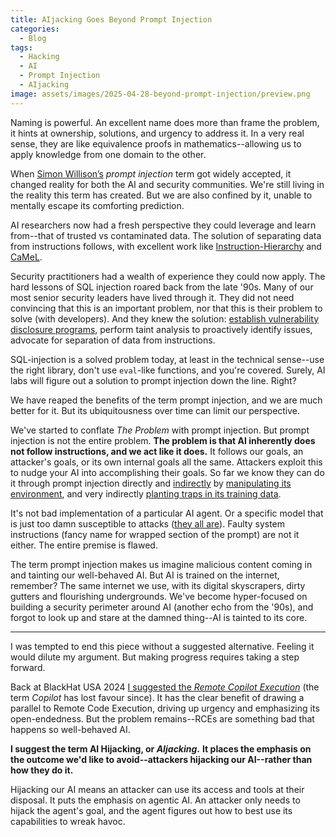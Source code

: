 ```yaml
---
title: AIjacking Goes Beyond Prompt Injection
categories:
  - Blog
tags:
  - Hacking
  - AI
  - Prompt Injection
  - AIjacking
image: assets/images/2025-04-28-beyond-prompt-injection/preview.png
---
```


Naming is powerful. An excellent name does more than frame the problem, it hints at ownership, solutions, and urgency to address it. 
In a very real sense, they are like equivalence proofs in mathematics--allowing us to apply knowledge from one domain to the other.

When [Simon Willison’s](https://simonwillison.net/2022/Sep/12/prompt-injection/) *prompt injection* term got widely accepted, it changed reality for both the AI and security communities. 
We're still living in the reality this term has created.
But we are also confined by it, unable to mentally escape its comforting prediction.

AI researchers now had a fresh perspective they could leverage and learn from--that of trusted vs contaminated data. 
The solution of separating data from instructions follows, with excellent work like
[Instruction-Hierarchy](https://arxiv.org/abs/2404.13208) and [CaMeL](https://arxiv.org/abs/2503.18813).

Security practitioners had a wealth of experience they could now apply.
The hard lessons of SQL injection roared back from the late '90s.
Many of our most senior security leaders have lived through it. 
They did not need convincing that this is an important problem, nor that this is their problem to solve (with developers).
And they knew the solution: [establish vulnerability disclosure programs](https://www.mbgsec.com/blog/there-is-nothing-responsible-about-disclosure-of/), perform taint analysis to proactively identify issues, advocate for separation of data from instructions.

SQL-injection is a solved problem today, at least in the technical sense--use the right library, don't use `eval`-like functions, and you're covered.
Surely, AI labs will figure out a solution to prompt injection down the line. Right?

We have reaped the benefits of the term prompt injection, and we are much better for it.
But its ubiquitousness over time can limit our perspective.

We've started to conflate _The Problem_ with prompt injection.
But prompt injection is not the entire problem.
**The problem is that AI inherently does not follow instructions, and we act like it does.**
It follows our goals, an attacker's goals, or its own internal goals all the same.
Attackers exploit this to nudge your AI into accomplishing their goals.
So far we know they can do it through prompt injection directly and 
[indirectly](https://arxiv.org/abs/2302.12173) by [manipulating its environment](https://www.youtube.com/watch?v=FH6P288i2PE), 
and very indirectly [planting traps in its training data](https://x.com/tallmetommy/status/1902915877017985260).

It's not bad implementation of a particular AI agent.
Or a specific model that is just too damn susceptible to attacks ([they all are](https://x.com/elder_plinius)).
Faulty system instructions (fancy name for wrapped section of the prompt) are not it either.
The entire premise is flawed.

The term prompt injection makes us imagine malicious content coming in and tainting our well-behaved AI.
But AI is trained on the internet, remember?
The same internet we use, with its digital skyscrapers, dirty gutters and flourishing undergrounds.
We've become hyper-focused on building a security perimeter around AI (another echo from the '90s), 
and forgot to look up and stare at the damned thing--AI is tainted to its core.

-----

I was tempted to end this piece without a suggested alternative.
Feeling it would dilute my argument.
But making progress requires taking a step forward.

Back at BlackHat USA 2024 [I suggested the _Remote Copilot Execution_](https://labs.zenity.io/p/rce) (the term *Copilot* has lost favour since).
It has the clear benefit of drawing a parallel to Remote Code Execution, driving up urgency and emphasizing its open-endedness.
But the problem remains--RCEs are something bad that happens so well-behaved AI. 

**I suggest the term AI Hijacking, or *AIjacking*.**
**It places the emphasis on the outcome we'd like to avoid--attackers hijacking our AI--rather than how they do it.**

Hijacking our AI means an attacker can use its access and tools at their disposal.
It puts the emphasis on agentic AI.
An attacker only needs to hijack the agent's goal, and the agent figures out how to best use its capabilities to wreak havoc.